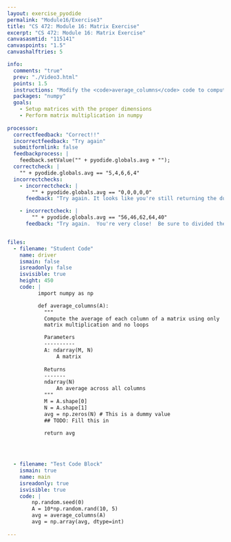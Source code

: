 ```yaml
---
layout: exercise_pyodide
permalink: "Module16/Exercise3"
title: "CS 472: Module 16: Matrix Exercise"
excerpt: "CS 472: Module 16: Matrix Exercise"
canvasasmtid: "115141"
canvaspoints: "1.5"
canvashalftries: 5

info:
  comments: "true"
  prev: "./Video3.html"
  points: 1.5
  instructions: "Modify the <code>average_columns</code> code to compute the average of every column with a matrix multiplication.  The easiest way to do this is to create a row matrix of 1s that you multiply on the left.  This matrix multiplication will perform the sum of all elements in each column.  Then, you should element-wise divide the result by the number of rows to finalize the average.  Use the command <code>np.ones((1, num))</code> to create a row matrix with <code>num</code> elements, then use <code>np.dot(A, B)</code> to multiply two matrices."
  packages: "numpy"
  goals:
    - Setup matrices with the proper dimensions
    - Perform matrix multiplication in numpy
    
processor:  
  correctfeedback: "Correct!!" 
  incorrectfeedback: "Try again"
  submitformlink: false
  feedbackprocess: | 
    feedback.setValue("" + pyodide.globals.avg + "");
  correctcheck: |
    "" + pyodide.globals.avg == "5,4,6,6,4"
  incorrectchecks:
    - incorrectcheck: |
        "" + pyodide.globals.avg == "0,0,0,0,0"
      feedback: "Try again. It looks like you're still returning the dummy values." 

    - incorrectcheck: |
        "" + pyodide.globals.avg == "56,46,62,64,40"
      feedback: "Try again.  You're very close!  Be sure to divided the averages by M." 


files:
  - filename: "Student Code"
    name: driver
    ismain: false
    isreadonly: false
    isvisible: true
    height: 450
    code: | 
          import numpy as np

          def average_columns(A):
            """
            Compute the average of each column of a matrix using only
            matrix multiplication and no loops

            Parameters
            ----------
            A: ndarray(M, N)
                A matrix
            
            Returns
            -------
            ndarray(N)
                An average across all columns
            """
            M = A.shape[0]
            N = A.shape[1]
            avg = np.zeros(N) # This is a dummy value
            ## TODO: Fill this in
            
            return avg
              



  - filename: "Test Code Block"
    ismain: true
    name: main
    isreadonly: true
    isvisible: true
    code: |
        np.random.seed(0)
        A = 10*np.random.rand(10, 5)
        avg = average_columns(A)
        avg = np.array(avg, dtype=int)
        
---
```

